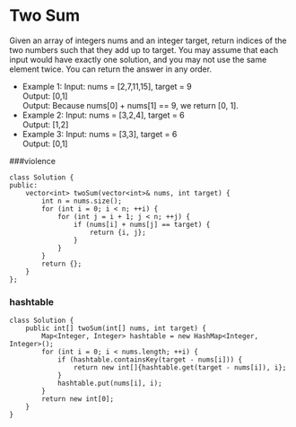 # Two Sum
Given an array of integers nums and an integer target, return indices of the two numbers such that they add up to target.
You may assume that each input would have exactly one solution, and you may not use the same element twice.
You can return the answer in any order.

 
- Example 1:
Input: nums = [2,7,11,15], target = 9<br/>
Output: [0,1]<br/>
Output: Because nums[0] + nums[1] == 9, we return [0, 1].<br/>
- Example 2:
Input: nums = [3,2,4], target = 6<br/>
Output: [1,2]<br/>
- Example 3:
Input: nums = [3,3], target = 6<br/>
Output: [0,1]<br/>
 
###violence
```
class Solution {
public:
    vector<int> twoSum(vector<int>& nums, int target) {
        int n = nums.size();
        for (int i = 0; i < n; ++i) {
            for (int j = i + 1; j < n; ++j) {
                if (nums[i] + nums[j] == target) {
                    return {i, j};
                }
            }
        }
        return {};
    }
};

```
### hashtable
```
class Solution {
    public int[] twoSum(int[] nums, int target) {
        Map<Integer, Integer> hashtable = new HashMap<Integer, Integer>();
        for (int i = 0; i < nums.length; ++i) {
            if (hashtable.containsKey(target - nums[i])) {
                return new int[]{hashtable.get(target - nums[i]), i};
            }
            hashtable.put(nums[i], i);
        }
        return new int[0];
    }
}

```
